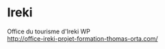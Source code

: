 # Ireki
Office du tourisme d'Ireki WP </br>
http://office-ireki-projet-formation-thomas-orta.com/ </br>
